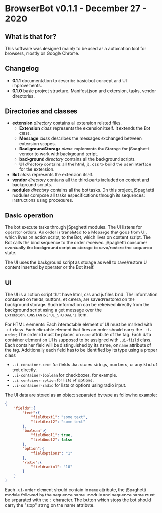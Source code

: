 # BrowserBot v0.1.1 - December 27 - 2020

## What is that for?

This software was designed mainly to be used as a automation tool for browsers, mostly on Google Chrome.

## Changelog

- **0.1.1** documentation to describe basic bot concept and UI improvements.
- **0.1.0** basic project structure. Manifest.json and extension, tasks, vendor directories.

## Directories and classes

- **extension** _directory_ contains all extension related files.
	* **Extension** _class_ represents the extension itself. It extends the Bot class.
	* **Message** _class_ describes the messages exchanged between extension scopes.
	* **BackgroundStorage** _class_ implements the Storage for jSpaghetti vendor to work with background script.
	* **background** _directory_ contains all the background scripts.
	* **UI** _directory_ contains all the html, js, css to build the user interface for the extension.
- **Bot** _class_ represents the extension itself.
- **vendor** _directory_ contains all the third-parts included on content and background scripts.
- **modules** _directory_ contains all the bot tasks. On this project, jSpaghetti modules compose all tasks especifications through its sequences: instructions using procedures.

## Basic operation

The bot execute tasks through jSpaghetti modules. The UI listens for operator orders. An order is translated to a Message that goes from UI, which lives on action script, to the Bot, which lives on content script. The Bot calls the bind sequence to the order received. jSpaghetti consumes eventually the background script as storage to save/restore the sequence state.

The UI uses the background script as storage as well to save/restore UI content inserted by operator or the Bot itself.

## UI 

The UI is a action script that have html, css and js files bind. The information contained on fields, buttons, et cetera, are saved/restored on the background storage. Such information can be retreived directly from the background script using a get message over the `Extension.CONSTANTS['UI_STORAGE']` item.

For HTML elements: Each interactable element of UI must be marked with `.ui` class. Each clickable element that fires an order should carry the `.ui-order`; The order id must be placed on `name` attribute of the tag. Each data container element on UI is supposed to be assigned with `.ui-field` class. Each container field will be distinguished by its name, on `name` attribute of the tag. Additionally each field has to be identified by its type using a proper class:

- `.ui-container-text` for fields that stores strings, numbers, or any kind of text directly.
- `.ui-container-boolean` for checkboxes, for example.
- `.ui-container-option` for lists of options.
- `.ui-container-radio` for lists of options using radio input.

The UI data are stored as an object separated by type as following example:
```json
{
	"fields":{
		"text":{
			"fieldtext1": "some text",
			"fieldtext2": "some text"
		},
		"boolean":{
			"fieldbool1": true,
			"fieldbool2": false
		},
		"option":{
			"fieldoption1": "1"
		},
		"radio":{
			"fieldradio1": "10"
		}
	}
}
```

Each `.ui-order` element should contain in `name` attribute, the jSpaghetti module followed by the sequence name. module and sequence name must be separated with the `:` character. The button which stops the bot should carry the "stop" string on the name attribute.



